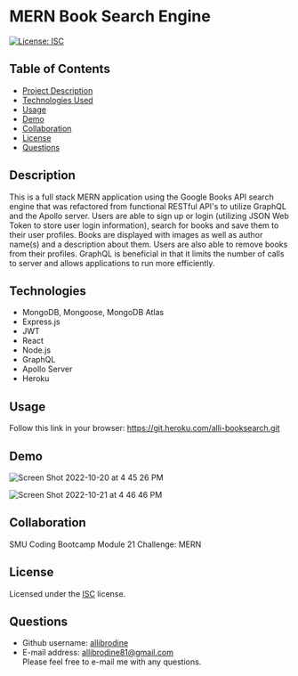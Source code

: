 # MERN Book Search Engine

[![License: ISC](https://img.shields.io/badge/License-ISC-blue.svg)](https://opensource.org/licenses/ISC)

## Table of Contents

- [Project Description](#description)
- [Technologies Used](#technologies)
- [Usage](#usage)
- [Demo](#demo)
- [Collaboration](#collaboration)
- [License](#license)
- [Questions](#questions)

## Description

This is a full stack MERN application using the Google Books API search engine that was refactored from functional RESTful API's to utilize GraphQL and the Apollo server. Users are able to sign up or login (utilizing JSON Web Token to store user login information), search for books and save them to their user profiles. Books are displayed with images as well as author name(s) and a description about them. Users are also able to remove books from their profiles. GraphQL is beneficial in that it limits the number of calls to server and allows applications to run more efficiently.

## Technologies

- MongoDB, Mongoose, MongoDB Atlas
- Express.js
- JWT
- React
- Node.js
- GraphQL
- Apollo Server
- Heroku

## Usage

Follow this link in your browser: https://git.heroku.com/alli-booksearch.git

## Demo

![Screen Shot 2022-10-20 at 4 45 26 PM](https://user-images.githubusercontent.com/105396175/197074416-760e11f6-594b-411a-b221-8cef20563a9e.png)

![Screen Shot 2022-10-21 at 4 46 46 PM](https://user-images.githubusercontent.com/105396175/197293622-e14d6e63-0ec8-4725-8b73-2f51f4198558.png)

## Collaboration

SMU Coding Bootcamp Module 21 Challenge: MERN

## License

Licensed under the <a href='https://opensource.org/licenses/ISC'>ISC</a> license.

## Questions

- Github username: <a href='https://github.com/allibrodine'>allibrodine</a>
- E-mail address: allibrodine81@gmail.com </br>
  Please feel free to e-mail me with any questions.
